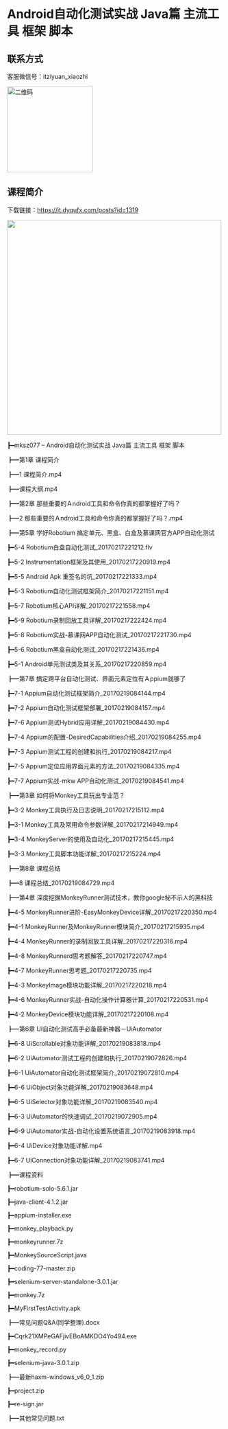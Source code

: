 # Android自动化测试实战 Java篇 主流工具 框架 脚本

## 联系方式

客服微信号：itziyuan_xiaozhi

<img src="https://ziyuanyun.oss-cn-guangzhou.aliyuncs.com/common/20240614073449/666b82192834a.jpg" width="200" height="200" alt="二维码">

## 课程简介

下载链接：https://it.dyqufx.com/posts?id=1319

<img src="https://ziyuanyun.oss-cn-guangzhou.aliyuncs.com/yun/20240515153703/6644661f46a00.jpg" width="500" alt="">

  ┣━mksz077 &#8211; Android自动化测试实战 Java篇 主流工具 框架 脚本

 ┣━第1章 课程简介

 ┣━1 课程简介.mp4

 ┣━课程大纲.mp4

 ┣━第2章 那些重要的Ａndroid工具和命令你真的都掌握好了吗？

 ┣━2 那些重要的Ａndroid工具和命令你真的都掌握好了吗？.mp4

 ┣━第5章 学好Robotium 搞定单元、黑盒、白盒及慕课网官方APP自动化测试

 ┣━5-4 Robotium白盒自动化测试_20170217221212.flv

 ┣━5-2 Instrumentation框架及其使用_20170217220919.mp4

 ┣━5-5 Android Apk 重签名的坑_20170217221333.mp4

 ┣━5-3 Robotium自动化测试框架简介_20170217221151.mp4

 ┣━5-7 Robotium核心API详解_20170217221558.mp4

 ┣━5-9 Robotium录制回放工具详解_20170217222424.mp4

 ┣━5-8 Robotium实战-慕课网APP自动化测试_20170217221730.mp4

 ┣━5-6 Robotium黑盒自动化测试_20170217221436.mp4

 ┣━5-1 Android单元测试类及其关系_20170217220859.mp4

 ┣━第7章 搞定跨平台自动化测试、界面元素定位有Ａppium就够了

 ┣━7-1 Appium自动化测试框架简介_20170219084144.mp4

 ┣━7-2 Appium自动化测试框架部署_20170219084157.mp4

 ┣━7-6 Appium测试Hybrid应用详解_20170219084430.mp4

 ┣━7-4 Appium的配置-DesiredCapabilities介绍_20170219084255.mp4

 ┣━7-3 Appium测试工程的创建和执行_20170219084217.mp4

 ┣━7-5 Appium定位应用界面元素的方法_20170219084335.mp4

 ┣━7-7 Appium实战-mkw APP自动化测试_20170219084541.mp4

 ┣━第3章 如何将Monkey工具玩出专业范？

 ┣━3-2 Monkey工具执行及日志说明_20170217215112.mp4

 ┣━3-1 Monkey工具及常用命令参数详解_20170217214949.mp4

 ┣━3-4 MonkeyServer的使用及自动化_20170217215445.mp4

 ┣━3-3 Monkey工具脚本功能详解_20170217215224.mp4

 ┣━第8章 课程总结

 ┣━8 课程总结_20170219084729.mp4

 ┣━第4章 深度挖掘MonkeyRunner测试技术，教你google秘不示人的黑科技

 ┣━4-5 MonkeyRunner进阶-EasyMonkeyDevice详解_20170217220350.mp4

 ┣━4-1 MonkeyRunner及MonkeyRunner模块简介_20170217215935.mp4

 ┣━4-4 MonkeyRunner的录制回放工具详解_20170217220316.mp4

 ┣━4-8 MonkeyRunnerd思考题解答_20170217220747.mp4

 ┣━4-7 MonkeyRunner思考题_20170217220735.mp4

 ┣━4-3 MonkeyImage模块功能详解_20170217220218.mp4

 ┣━4-6 MonkeyRunner实战-自动化操作计算器计算_20170217220531.mp4

 ┣━4-2 MonkeyDevice模块功能详解_20170217220108.mp4

 ┣━第6章 UI自动化测试高手必备最新神器－UiAutomator

 ┣━6-8 UiScrollable对象功能详解_20170219083818.mp4

 ┣━6-2 UiAutomator测试工程的创建和执行_20170219072826.mp4

 ┣━6-1 UiAutomator自动化测试框架简介_20170219072810.mp4

 ┣━6-6 UiObject对象功能详解_20170219083648.mp4

 ┣━6-5 UiSelector对象功能详解_20170219083540.mp4

 ┣━6-3 UiAutomator的快速调试_20170219072905.mp4

 ┣━6-9 UiAutomator实战-自动化设置系统语言_20170219083918.mp4

 ┣━6-4 UiDevice对象功能详解.mp4

 ┣━6-7 UiConnection对象功能详解_20170219083741.mp4

 ┣━课程资料

 ┣━robotium-solo-5.6.1.jar

 ┣━java-client-4.1.2.jar

 ┣━appium-installer.exe

 ┣━monkey_playback.py

 ┣━monkeyrunner.7z

 ┣━MonkeySourceScript.java

 ┣━coding-77-master.zip

 ┣━selenium-server-standalone-3.0.1.jar

 ┣━monkey.7z

 ┣━MyFirstTestActivity.apk

 ┣━常见问题Q&amp;A(同学整理).docx

 ┣━Cqrk21XMPeGAFjivEBoAMKDO4Yo494.exe

 ┣━monkey_record.py

 ┣━selenium-java-3.0.1.zip

 ┣━最新haxm-windows_v6_0_1.zip

 ┣━project.zip

 ┣━re-sign.jar

 ┣━其他常见问题.txt

  